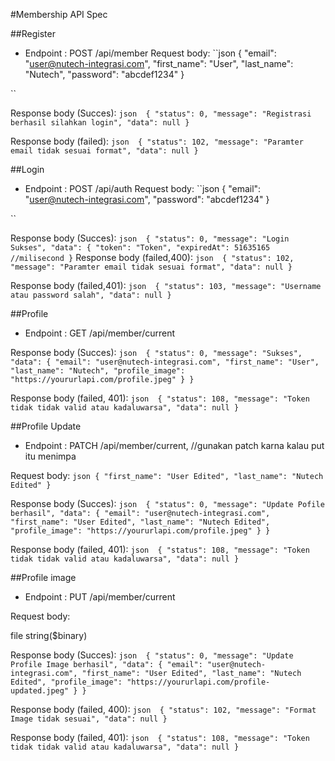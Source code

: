 #Membership API Spec

##Register 
- Endpoint : POST /api/member
Request body:
``json
{
  "email": "user@nutech-integrasi.com",
  "first_name": "User",
  "last_name": "Nutech",
  "password": "abcdef1234"
}

``

Response body (Succes): 
`` json 
{
  "status": 0,
  "message": "Registrasi berhasil silahkan login",
  "data": null
}
``

Response body (failed): 
`` json 
{
  "status": 102,
  "message": "Paramter email tidak sesuai format",
  "data": null
}
``

##Login
- Endpoint : POST /api/auth
Request body:
``json
{
  "email": "user@nutech-integrasi.com",
  "password": "abcdef1234"
}

``

Response body (Succes): 
`` json 
{
  "status": 0,
  "message": "Login Sukses",
  "data": {
    "token": "Token",
    "expiredAt": 51635165 //milisecond
}
``
Response body (failed,400): 
`` json 
{
  "status": 102,
  "message": "Paramter email tidak sesuai format",
  "data": null
}
``

Response body (failed,401): 
`` json 
{
  "status": 103,
  "message": "Username atau password salah",
  "data": null
}
``

##Profile
- Endpoint : GET /api/member/current

Response body (Succes): 
`` json 
{
  "status": 0,
  "message": "Sukses",
  "data": {
    "email": "user@nutech-integrasi.com",
    "first_name": "User",
    "last_name": "Nutech",
    "profile_image": "https://yoururlapi.com/profile.jpeg"
  }
}
``

Response body (failed, 401): 
`` json 
{
  "status": 108,
  "message": "Token tidak tidak valid atau kadaluwarsa",
  "data": null
}
``


##Profile Update
- Endpoint : PATCH /api/member/current, //gunakan patch karna kalau put itu menimpa

Request body:
``json
{
  "first_name": "User Edited",
  "last_name": "Nutech Edited"
}
``

Response body (Succes): 
`` json 
{
  "status": 0,
  "message": "Update Pofile berhasil",
  "data": {
    "email": "user@nutech-integrasi.com",
    "first_name": "User Edited",
    "last_name": "Nutech Edited",
    "profile_image": "https://yoururlapi.com/profile.jpeg"
  }
}
``

Response body (failed, 401): 
`` json 
{
  "status": 108,
  "message": "Token tidak tidak valid atau kadaluwarsa",
  "data": null
}
``

##Profile image
- Endpoint : PUT /api/member/current

Request body:

file
string($binary)


Response body (Succes): 
`` json 
{
  "status": 0,
  "message": "Update Profile Image berhasil",
  "data": {
    "email": "user@nutech-integrasi.com",
    "first_name": "User Edited",
    "last_name": "Nutech Edited",
    "profile_image": "https://yoururlapi.com/profile-updated.jpeg"
  }
}
``

Response body (failed, 400): 
`` json 
  {
  "status": 102,
  "message": "Format Image tidak sesuai",
  "data": null
}
``

Response body (failed, 401): 
`` json 
{
  "status": 108,
  "message": "Token tidak tidak valid atau kadaluwarsa",
  "data": null
}
``

